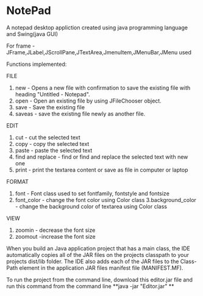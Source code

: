 # NotePad

A notepad desktop appliction created using java programming language and Swing(java GUI)

For frame - JFrame,JLabel,JScrollPane,JTextArea,JmenuItem,JMenuBar,JMenu used

Functions implemented:

FILE
1. new - Opens a new file with confirmation to save the existing file with heading "Untitled - Notepad".
2. open - Open an existing file by using JFileChooser object.
3. save - Save the existing file
4. saveas - save the existing file newly as another file.

EDIT
1. cut - cut the selected text
2. copy - copy the selected text
3. paste - paste the selected text
4. find and replace - find or find and replace the selected text with new one
5. print -  print the textarea content or save as file in computer or laptop

FORMAT
1. font - Font class used to set fontfamily, fontstyle and fontsize
2. font_color - change the font color using Color class
3.background_color - change the background color of textarea using Color class

VIEW 
1. zoomin - decrease the font size
2. zoomout -increase the font size


When you build an Java application project that has a main class, the IDE
automatically copies all of the JAR
files on the projects classpath to your projects dist/lib folder. The IDE
also adds each of the JAR files to the Class-Path element in the application
JAR files manifest file (MANIFEST.MF).

To run the project from the command line, download this editor.jar file and run this command from the command line
**java -jar "Editor.jar" **

